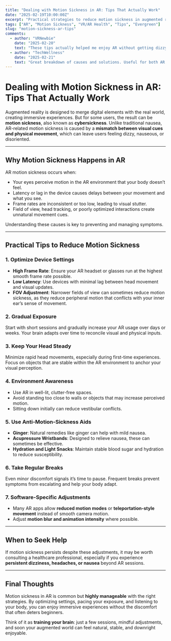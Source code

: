 ```yaml
---
title: "Dealing with Motion Sickness in AR: Tips That Actually Work"
date: "2025-02-19T10:00:00Z"
excerpt: "Practical strategies to reduce motion sickness in augmented reality, helping you enjoy AR experiences without discomfort."
tags: ["AR", "Motion Sickness", "VR/AR Health", "Tips", "Evergreen"]
slug: "motion-sickness-ar-tips"
comments:
  - author: "VRNewbie"
    date: "2025-02-20"
    text: "These tips actually helped me enjoy AR without getting dizzy. Highly recommend!"
  - author: "TechWellness"
    date: "2025-02-21"
    text: "Great breakdown of causes and solutions. Useful for both AR and VR users."
---
```


# Dealing with Motion Sickness in AR: Tips That Actually Work

Augmented reality is designed to merge digital elements with the real world, creating immersive experiences. But for some users, the result can be **motion sickness**, also known as **cybersickness**. Unlike traditional nausea, AR-related motion sickness is caused by a **mismatch between visual cues and physical movement**, which can leave users feeling dizzy, nauseous, or disoriented.

---

## Why Motion Sickness Happens in AR

AR motion sickness occurs when:

- Your eyes perceive motion in the AR environment that your body doesn’t feel.  
- Latency or lag in the device causes delays between your movement and what you see.  
- Frame rates are inconsistent or too low, leading to visual stutter.  
- Field of view, head tracking, or poorly optimized interactions create unnatural movement cues.  

Understanding these causes is key to preventing and managing symptoms.

---

## Practical Tips to Reduce Motion Sickness

### 1. Optimize Device Settings
- **High Frame Rate**: Ensure your AR headset or glasses run at the highest smooth frame rate possible.  
- **Low Latency**: Use devices with minimal lag between head movement and visual updates.  
- **FOV Adjustment**: Narrower fields of view can sometimes reduce motion sickness, as they reduce peripheral motion that conflicts with your inner ear’s sense of movement.

### 2. Gradual Exposure
Start with short sessions and gradually increase your AR usage over days or weeks. Your brain adapts over time to reconcile visual and physical inputs.

### 3. Keep Your Head Steady
Minimize rapid head movements, especially during first-time experiences. Focus on objects that are stable within the AR environment to anchor your visual perception.

### 4. Environment Awareness
- Use AR in well-lit, clutter-free spaces.  
- Avoid standing too close to walls or objects that may increase perceived motion.  
- Sitting down initially can reduce vestibular conflicts.

### 5. Use Anti-Motion-Sickness Aids
- **Ginger**: Natural remedies like ginger can help with mild nausea.  
- **Acupressure Wristbands**: Designed to relieve nausea, these can sometimes be effective.  
- **Hydration and Light Snacks**: Maintain stable blood sugar and hydration to reduce susceptibility.

### 6. Take Regular Breaks
Even minor discomfort signals it’s time to pause. Frequent breaks prevent symptoms from escalating and help your body adapt.

### 7. Software-Specific Adjustments
- Many AR apps allow **reduced motion modes** or **teleportation-style movement** instead of smooth camera motion.  
- Adjust **motion blur and animation intensity** where possible.  

---

## When to Seek Help

If motion sickness persists despite these adjustments, it may be worth consulting a healthcare professional, especially if you experience **persistent dizziness, headaches, or nausea** beyond AR sessions.

---

## Final Thoughts

Motion sickness in AR is common but **highly manageable** with the right strategies. By optimizing settings, pacing your exposure, and listening to your body, you can enjoy immersive experiences without the discomfort that often deters beginners.  

Think of it as **training your brain**: just a few sessions, mindful adjustments, and soon your augmented world can feel natural, stable, and downright enjoyable.
